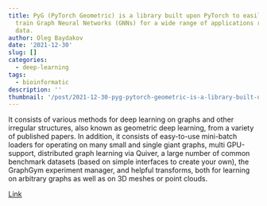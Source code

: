 ```yaml
---
title: PyG (PyTorch Geometric) is a library built upon PyTorch to easily write and
  train Graph Neural Networks (GNNs) for a wide range of applications related to structured
  data.
author: Oleg Baydakov
date: '2021-12-30'
slug: []
categories:
  - deep-learning
tags:
  - bioinformatic
description: ''
thumbnail: '/post/2021-12-30-pyg-pytorch-geometric-is-a-library-built-upon-pytorch-to-easily-write-and-train-graph-neural-networks-gnns-for-a-wide-range-of-applications-related-to-structured-data/images/image.png'
---
```


It consists of various methods for deep learning on graphs and other irregular structures, also known as geometric deep learning, from a variety of published papers. In addition, it consists of easy-to-use mini-batch loaders for operating on many small and single giant graphs, multi GPU-support, distributed graph learning via Quiver, a large number of common benchmark datasets (based on simple interfaces to create your own), the GraphGym experiment manager, and helpful transforms, both for learning on arbitrary graphs as well as on 3D meshes or point clouds.

[Link](https://pytorch-geometric.readthedocs.io/en/latest/index.html)